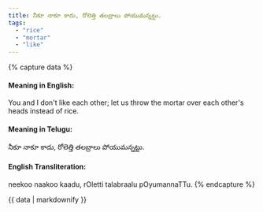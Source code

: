 ```yaml
---
title: నీకూ నాకూ కాదు, రోలెత్తి తలబ్రాలు పోయుమన్నట్టు.
tags:
  - "rice"
  - "mortar"
  - "like"
---
```


{% capture data %}
#### Meaning in English:
You and I don't like each other; let us throw the mortar over each other's heads instead of rice.

#### Meaning in Telugu:
నీకూ నాకూ కాదు, రోలెత్తి తలబ్రాలు పోయుమన్నట్టు.

#### English Transliteration:
neekoo naakoo kaadu, rOletti talabraalu pOyumannaTTu.
{% endcapture %}

<div class="notice">{{ data | markdownify }}</div>

